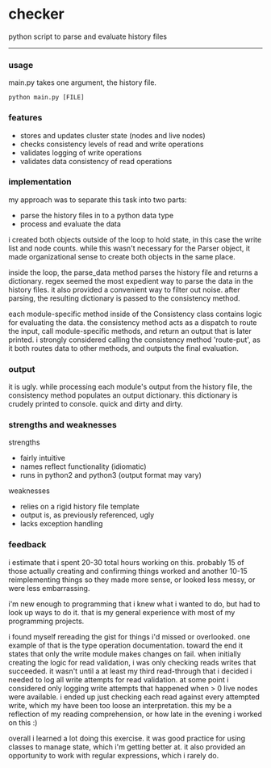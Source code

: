 # checker

python script to parse and evaluate history files

---
### usage

main.py takes one argument, the history file.

`python main.py [FILE]`

### features

- stores and updates cluster state (nodes and live nodes)
- checks consistency levels of read and write operations
- validates logging of write operations
- validates data consistency of read operations

### implementation

my approach was to separate this task into two parts:

- parse the history files in to a python data type
- process and evaluate the data

i created both objects outside of the loop to hold state, in this case the write list and node counts. while this wasn't necessary for the Parser object, it made organizational sense to create both objects in the same place.

inside the loop, the parse_data method parses the history file and returns a dictionary. regex seemed the most expedient way to parse the data in the history files. it also provided a convenient way to filter out noise. after parsing, the resulting dictionary is passed to the consistency method.

each module-specific method inside of the Consistency class contains logic for evaluating the data. the consistency method acts as a dispatch to route the input, call module-specific methods, and return an output that is later printed. i strongly considered calling the consistency method 'route-put', as it both routes data to other methods, and outputs the final evaluation.

### output

it is ugly. while processing each module's output from the history file, the consistency method populates an output dictionary. this dictionary is crudely printed to console. quick and dirty and dirty.

### strengths and weaknesses

strengths

- fairly intuitive
- names reflect functionality (idiomatic)
- runs in python2 and python3 (output format may vary)

weaknesses

- relies on a rigid history file template
- output is, as previously referenced, ugly
- lacks exception handling

### feedback

i estimate that i spent 20-30 total hours working on this. probably 15 of those actually creating and confirming things worked and another 10-15 reimplementing things so they made more sense, or looked less messy, or were less embarrassing.

i'm new enough to programming that i knew what i wanted to do, but had to look up ways to do it. that is my general experience with most of my programming projects.

i found myself rereading the gist for things i'd missed or overlooked. one example of that is the type operation documentation. toward the end it states that only the write module makes changes on fail. when initially creating the logic for read validation, i was only checking reads writes that succeeded. it wasn't until a at least my third read-through that i decided i needed to log all write attempts for read validation. at some point i considered only logging write attempts that happened when > 0 live nodes were available. i ended up just checking each read against every attempted write, which my have been too loose an interpretation. this my be a reflection of my reading comprehension, or how late in the evening i worked on this :)

overall i learned a lot doing this exercise. it was good practice for using classes to manage state, which i'm getting better at. it also provided an opportunity to work with regular expressions, which i rarely do.
